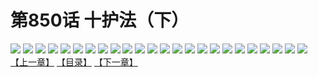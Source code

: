 # 第850话 十护法（下）
![](https://mhpic.xiaomingtaiji.net/comic/D/斗破苍穹/第850话F1_262547/1.jpg-zymk.middle.webp)
![](https://mhpic.xiaomingtaiji.net/comic/D/斗破苍穹/第850话F1_262547/2.jpg-zymk.middle.webp)
![](https://mhpic.xiaomingtaiji.net/comic/D/斗破苍穹/第850话F1_262547/3.jpg-zymk.middle.webp)
![](https://mhpic.xiaomingtaiji.net/comic/D/斗破苍穹/第850话F1_262547/4.jpg-zymk.middle.webp)
![](https://mhpic.xiaomingtaiji.net/comic/D/斗破苍穹/第850话F1_262547/5.jpg-zymk.middle.webp)
![](https://mhpic.xiaomingtaiji.net/comic/D/斗破苍穹/第850话F1_262547/6.jpg-zymk.middle.webp)
![](https://mhpic.xiaomingtaiji.net/comic/D/斗破苍穹/第850话F1_262547/7.jpg-zymk.middle.webp)
![](https://mhpic.xiaomingtaiji.net/comic/D/斗破苍穹/第850话F1_262547/8.jpg-zymk.middle.webp)
![](https://mhpic.xiaomingtaiji.net/comic/D/斗破苍穹/第850话F1_262547/9.jpg-zymk.middle.webp)
![](https://mhpic.xiaomingtaiji.net/comic/D/斗破苍穹/第850话F1_262547/10.jpg-zymk.middle.webp)
![](https://mhpic.xiaomingtaiji.net/comic/D/斗破苍穹/第850话F1_262547/11.jpg-zymk.middle.webp)
![](https://mhpic.xiaomingtaiji.net/comic/D/斗破苍穹/第850话F1_262547/12.jpg-zymk.middle.webp)
![](https://mhpic.xiaomingtaiji.net/comic/D/斗破苍穹/第850话F1_262547/13.jpg-zymk.middle.webp)
![](https://mhpic.xiaomingtaiji.net/comic/D/斗破苍穹/第850话F1_262547/14.jpg-zymk.middle.webp)
![](https://mhpic.xiaomingtaiji.net/comic/D/斗破苍穹/第850话F1_262547/15.jpg-zymk.middle.webp)
![](https://mhpic.xiaomingtaiji.net/comic/D/斗破苍穹/第850话F1_262547/16.jpg-zymk.middle.webp)
![](https://mhpic.xiaomingtaiji.net/comic/D/斗破苍穹/第850话F1_262547/17.jpg-zymk.middle.webp)
![](https://mhpic.xiaomingtaiji.net/comic/D/斗破苍穹/第850话F1_262547/18.jpg-zymk.middle.webp)
![](https://mhpic.xiaomingtaiji.net/comic/D/斗破苍穹/第850话F1_262547/19.jpg-zymk.middle.webp)
![](https://mhpic.xiaomingtaiji.net/comic/D/斗破苍穹/第850话F1_262547/20.jpg-zymk.middle.webp)
![](https://mhpic.xiaomingtaiji.net/comic/D/斗破苍穹/第850话F1_262547/21.jpg-zymk.middle.webp)
![](https://mhpic.xiaomingtaiji.net/comic/D/斗破苍穹/第850话F1_262547/22.jpg-zymk.middle.webp)
![](https://mhpic.xiaomingtaiji.net/comic/D/斗破苍穹/第850话F1_262547/23.jpg-zymk.middle.webp)
![](https://mhpic.xiaomingtaiji.net/comic/D/斗破苍穹/第850话F1_262547/24.jpg-zymk.middle.webp)
[【上一章】](./853.md)
[【目录】](./READMD.md)
[【下一章】](./855.md)
